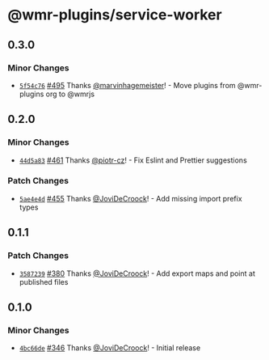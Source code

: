 # @wmr-plugins/service-worker

## 0.3.0

### Minor Changes

- [`5f54c76`](https://github.com/preactjs/wmr/commit/5f54c76d4bb558ba335aeaf61208263f2e0b2d7c) [#495](https://github.com/preactjs/wmr/pull/495) Thanks [@marvinhagemeister](https://github.com/marvinhagemeister)! - Move plugins from @wmr-plugins org to @wmrjs

## 0.2.0

### Minor Changes

- [`44d5a83`](https://github.com/preactjs/wmr/commit/44d5a835aa08fc4e4497706045ce26ba13108b0a) [#461](https://github.com/preactjs/wmr/pull/461) Thanks [@piotr-cz](https://github.com/piotr-cz)! - Fix Eslint and Prettier suggestions

### Patch Changes

- [`5ae4e4d`](https://github.com/preactjs/wmr/commit/5ae4e4dc1c7553ed64d7dbbe7a05281e215d64b2) [#455](https://github.com/preactjs/wmr/pull/455) Thanks [@JoviDeCroock](https://github.com/JoviDeCroock)! - Add missing import prefix types

## 0.1.1

### Patch Changes

- [`3587239`](https://github.com/preactjs/wmr/commit/3587239c23c84f63a2f89d908553801b98a3b05a) [#380](https://github.com/preactjs/wmr/pull/380) Thanks [@JoviDeCroock](https://github.com/JoviDeCroock)! - Add export maps and point at published files

## 0.1.0

### Minor Changes

- [`4bc66de`](https://github.com/preactjs/wmr/commit/4bc66de27c763a9fbf77b2d1a21b5362f810b087) [#346](https://github.com/preactjs/wmr/pull/346) Thanks [@JoviDeCroock](https://github.com/JoviDeCroock)! - Initial release
